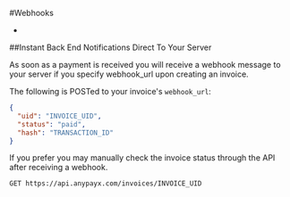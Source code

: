 #Webhooks

-

##Instant Back End Notifications Direct To Your Server

As soon as a payment is received you will receive a webhook message to your server if you specify webhook_url upon creating an invoice.

The following is POSTed to your invoice's `webhook_url`:

```json
{
  "uid": "INVOICE_UID",
  "status": "paid",
  "hash": "TRANSACTION_ID"
}
```

If you prefer you may manually check the invoice status through the API after receiving a webhook.

```
GET https://api.anypayx.com/invoices/INVOICE_UID
```